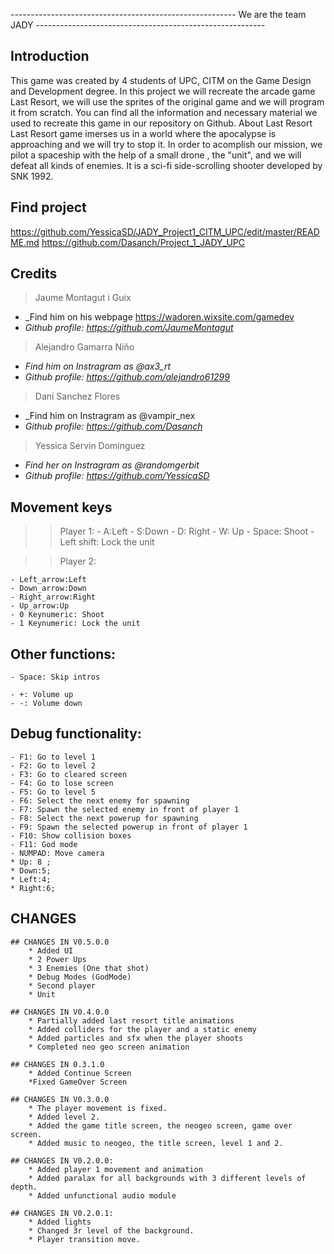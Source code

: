 ﻿-------------------------------------------------------- We are the team JADY ---------------------------------------------------------


## Introduction
This game was created by 4 students of UPC, CITM on the Game Design and Development degree.
In this project we will recreate the arcade game Last Resort, 
we will use the sprites of the original game and we will program it from scratch.
You can find all the information and necessary material we used to recreate this game in our repository on Github.
About Last Resort
Last Resort game imerses us in a world where the apocalypse is approaching and we will try to stop it.
In order to acomplish our mission, we pilot a spaceship with the help of a small drone , the "unit",
and we will defeat all kinds of enemies.
It is a sci-fi side-scrolling shooter developed by SNK 1992.

## Find project
https://github.com/YessicaSD/JADY_Project1_CITM_UPC/edit/master/README.md
https://github.com/Dasanch/Project_1_JADY_UPC

## Credits

> Jaume Montagut i Guix
* _Find him on his webpage https://wadoren.wixsite.com/gamedev
* _Github profile: https://github.com/JaumeMontagut_

> Alejandro Gamarra Niño
* _Find him on Instragram as @ax3_rt_
* _Github profile: https://github.com/alejandro61299_

> Dani Sanchez Flores
* _Find him on Instragram as @vampir_nex
* _Github profile: https://github.com/Dasanch_

> Yessica Servin Dominguez          
* _Find her on Instragram as @randomgerbit_
* _Github profile: https://github.com/YessicaSD_

## Movement keys
>>Player 1:
	- A:Left
	- S:Down
	- D: Right
	- W: Up
	- Space: Shoot
	- Left shift: Lock the unit

>>Player 2:

	- Left_arrow:Left
	- Down_arrow:Down
	- Right_arrow:Right
	- Up_arrow:Up
	- 0 Keynumeric: Shoot
	- 1 Keynumeric: Lock the unit


	

## Other functions:

	- Space: Skip intros
	
	- +: Volume up
	- -: Volume down

## Debug functionality:
	- F1: Go to level 1
	- F2: Go to level 2
	- F3: Go to cleared screen
	- F4: Go to lose screen
	- F5: Go to level 5
	- F6: Select the next enemy for spawning
	- F7: Spawn the selected enemy in front of player 1
	- F8: Select the next powerup for spawning
	- F9: Spawn the selected powerup in front of player 1
	- F10: Show collision boxes
	- F11: God mode
	- NUMPAD: Move camera
  	* Up: 8 ;
  	* Down:5;
 	* Left:4;
  	* Right:6;

## CHANGES
	## CHANGES IN V0.5.0.0
		* Added UI
		* 2 Power Ups
		* 3 Enemies (One that shot)
		* Debug Modes (GodMode)
		* Second player
		* Unit

	## CHANGES IN V0.4.0.0
		* Partially added last resort title animations
		* Added colliders for the player and a static enemy
		* Added particles and sfx when the player shoots
		* Completed neo geo screen animation
 
	## CHANGES IN 0.3.1.0
		* Added Continue Screen
		*Fixed GameOver Screen

	## CHANGES IN V0.3.0.0
		* The player movement is fixed. 
		* Added level 2.
		* Added the game title screen, the neogeo screen, game over screen. 
		* Added music to neogeo, the title screen, level 1 and 2.

	## CHANGES IN V0.2.0.0:
		* Added player 1 movement and animation
		* Added paralax for all backgrounds with 3 different levels of depth.
		* Added unfunctional audio module

	## CHANGES IN V0.2.0.1:
		* Added lights
		* Changed 3r level of the background.
		* Player transition move.



